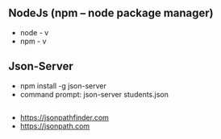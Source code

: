 ## NodeJs (npm – node package manager)
-	node - v
-	npm - v

## Json-Server
-	npm install -g json-server
-	command prompt: json-server students.json

##
- https://jsonpathfinder.com
- https://jsonpath.com 
